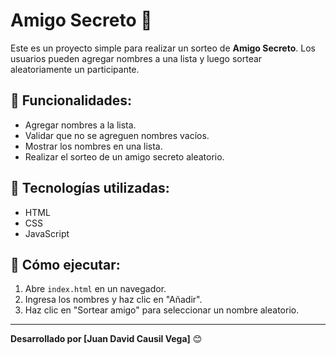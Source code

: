# Amigo Secreto 🎁  

Este es un proyecto simple para realizar un sorteo de **Amigo Secreto**. Los usuarios pueden agregar nombres a una lista y luego sortear aleatoriamente un participante.

## 📌 Funcionalidades:
- Agregar nombres a la lista.
- Validar que no se agreguen nombres vacíos.
- Mostrar los nombres en una lista.
- Realizar el sorteo de un amigo secreto aleatorio.

## 🚀 Tecnologías utilizadas:
- HTML
- CSS
- JavaScript

## 📌 Cómo ejecutar:
1. Abre `index.html` en un navegador.
2. Ingresa los nombres y haz clic en "Añadir".
3. Haz clic en "Sortear amigo" para seleccionar un nombre aleatorio.

---
**Desarrollado por [Juan David Causil Vega]** 😊
